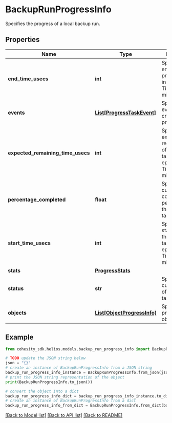 # BackupRunProgressInfo

Specifies the progress of a local backup run.

## Properties

Name | Type | Description | Notes
------------ | ------------- | ------------- | -------------
**end_time_usecs** | **int** | Specifies the end time of the progress task in Unix epoch Timestamp(in microseconds). | [optional] 
**events** | [**List[ProgressTaskEvent]**](ProgressTaskEvent.md) | Specifies the event log created for progress Task. | [optional] 
**expected_remaining_time_usecs** | **int** | Specifies the expected remaining time of the progress task in Unix epoch Timestamp(in microseconds). | [optional] 
**percentage_completed** | **float** | Specifies the current completed percentage of the progress task. | [optional] 
**start_time_usecs** | **int** | Specifies the start time of the progress task in Unix epoch Timestamp(in microseconds). | [optional] 
**stats** | [**ProgressStats**](ProgressStats.md) |  | [optional] 
**status** | **str** | Specifies the current status of the progress task. | [optional] 
**objects** | [**List[ObjectProgressInfo]**](ObjectProgressInfo.md) | Specifies progress for objects. | [optional] 

## Example

```python
from cohesity_sdk.helios.models.backup_run_progress_info import BackupRunProgressInfo

# TODO update the JSON string below
json = "{}"
# create an instance of BackupRunProgressInfo from a JSON string
backup_run_progress_info_instance = BackupRunProgressInfo.from_json(json)
# print the JSON string representation of the object
print(BackupRunProgressInfo.to_json())

# convert the object into a dict
backup_run_progress_info_dict = backup_run_progress_info_instance.to_dict()
# create an instance of BackupRunProgressInfo from a dict
backup_run_progress_info_from_dict = BackupRunProgressInfo.from_dict(backup_run_progress_info_dict)
```
[[Back to Model list]](../README.md#documentation-for-models) [[Back to API list]](../README.md#documentation-for-api-endpoints) [[Back to README]](../README.md)


